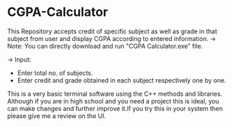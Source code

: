 # CGPA-Calculator
This Repository accepts credit of specific subject as well as grade in that subject from user and display CGPA according to entered information.
-> Note: You can directly download and run "CGPA Calculator.exe" file.

-> Input:
- Enter total no. of subjects.
- Enter credit and grade obtained in each subject respectively one by one.


This is a very basic terminal software using the C++ methods and libraries.
Although if you are in high school and you need a project this is ideal, you can make changes and further improve it.If you try this in your system then please give me a review on the UI. 
